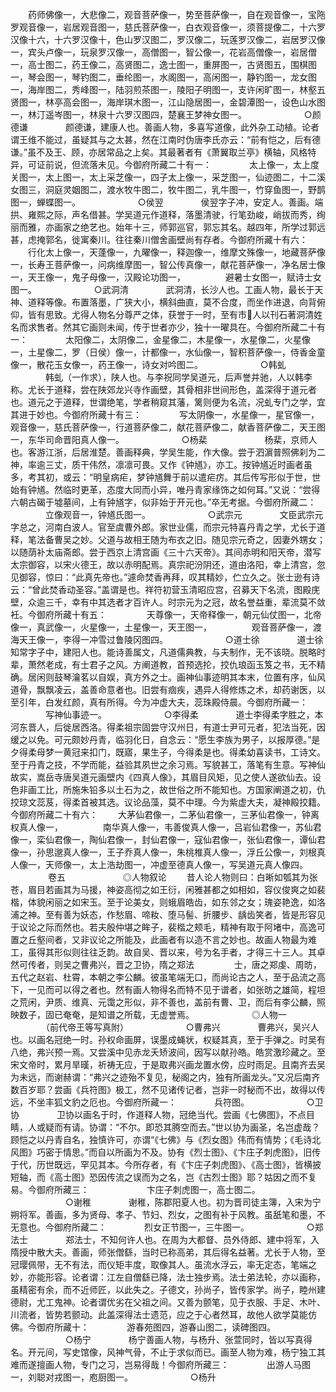<!-- { "loadSidebar": true } -->
　　药师佛像一，大悲像二，观音菩萨像一，势至菩萨像一，自在观音像一，宝陁罗观音像一，岩居观音图一，慈氏菩萨像一，白衣观音像一，须菩提像二，十六罗汉像十六，十六罗汉像十，色山罗汉图二，罗汉像二，玩莲罗汉像二，岩居罗汉像一，宾头卢像一，玩泉罗汉像一，高僧图一，智公像一，花岩高僧像一，岩居僧一，高士图二，药王像二，高贤图二，逸士图一，重屏图一，古贤图五，围棋图一，琴会图一，琴钓图二，垂纶图一，水阁图一，高闲图一，静钓图一，龙女图一，海岸图二，秀峰图一，陆羽煎茶图一，陵阳子明图一，支许闲旷图一，林壑五贤图一，林亭高会图一，海岸琪木图一，江山隐居图一，金碧潭图一，设色山水图一，林汀遥岑图一，林泉十六罗汉图四，楚襄王梦神女图一。
　　
　　　　○颜德谦
　　　　颜德谦，建康人也。善画人物，多喜写道像，此外杂工动植。论者谓王维不能过，虽疑其与之太甚，然在江南时伪唐李氏亦云：“前有恺之，后有德谦。”虽不及王、顾，亦居常品之上矣。其最著者有《萧翼取兰亭》横轴，风格特异，可证前说，但流落未见。今御府所藏二十有一：
　　　　太上像一，太上度关图一，太上图一，太上采芝像一，四子太上像一，采芝图一，仙迹图二，十二溪女图三，洞庭灵姻图二，渡水牧牛图二，牧牛图二，乳牛图一，竹穿鱼图一，野鹊图一，蝉蝶图一。
　　
　　　　○侯翌
　　　　侯翌字子冲，安定人。善画。端拱、雍熙之际，声名借甚。学吴道元作道释，落墨清驶，行笔劲峻，峭拔而秀，绚丽而雅，亦画家之绝艺也。始年十三，师郭巡官，郭忘其名。越四年，所学过郭远甚，虑掩郭名，徙寓秦川。往往秦川僧舍画壁尚有存者。今御府所藏十有六：
　　行化太上像一，天蓬像一，九曜像一，释迦像一，维摩文殊像一，地藏菩萨像一，长寿王菩萨像一，问病维摩图一，智公传真像一，献花菩萨像一，净名居士像一，天王像一，鬼子母像一，汉殿论功图一，
　　
　　避暑士女图一，赋诗士女图一。
　　
　　　　○武洞清
　　　　武洞清，长沙人也。工画人物，最长于天神、道释等像。布置落墨，广狭大小，横斜曲直，莫不合度，而坐作进退，向背俯仰，皆有思致。尤得人物名分尊严之体，获誉于一时，至有市人以刊石著洞清姓名而求售者。然其它画则未闻，传于世者亦少，独十一曜具在。今御府所藏二十有一：
　　　　太阳像二，太阴像二，金星像二，木星像一，水星像二，火星像一，土星像二，罗（日侯）像一，计都像一，水仙像一，智积菩萨像一，侍香金童像一，散花玉女像一，药王像一，诗女对吟图二。
　　
　　　　○韩虬
　　　　韩虬（一作求），陕人也。与李祝同学吴道元，后声誉并驰，人以韩李称。尤长于道释，尝在陕郊龙兴寺作画壁，其骨相非世间形色，盖深得于道元者也。道元之于道释，世谓绝笔，学者稍窥其藩，篱则便为名流，况虬专门之学，宜其进于妙也。今御府所藏十有三：
　　　　写太阴像一，水星像一，星官像一，观音像一，慈氏菩萨像一，行道菩萨像二，献花菩萨像二，献香菩萨像二，天王图一，东华司命晋阳真人像一。
　　
　　　　○杨棐
　　
　　　　杨棐，京师人也。客游江浙，后居淮楚。善画释典，学吴生能，作大像。尝于泗濵普照佛刹为二神，率逾三丈，质干伟然，凛凛可畏。又作《钟馗》，亦工。按钟馗近时画者虽多，考其初，或云：“明皇病疟，梦钟馗舞于前以遣疟疠。其后传写形似于世，世始有钟馗。然临时更革，态度大同而小异，唯丹青家缘饰之如何耳。”又说：“尝得六朝古碣于墟墓间，上有钟馗字，似非始于开元也。”卒无考据。今御府所藏二：
　　　　立像观音一，钟馗氏图一。
　　
　　　　○武宗元
　　　　文臣武宗元字总之，河南白波人。官至虞曹外郎。家世业儒，而宗元特喜丹青之学，尤长于道释，笔法备曹吴之妙。父道与故相王随为布衣之旧。随见宗元奇之，因妻外甥女；以随荫补太庙斋郎。尝于西京上清宫画《三十六天帝》。其间赤明和阳天帝，潜写太宗御容，以宋火德王，故以赤明配焉。真宗祀汾阴还，道由洛阳，幸上清宫，忽见御容，惊曰：“此真先帝也。”遽命焚香再拜，叹其精妙，伫立久之。张士逊有诗云：“曾此焚香动圣容。”盖谓是也。祥符初营玉清昭应宫，召募天下名流，图殿庑壁，众逾三千，幸有中其选者才百许人。时宗元为之冠，故名誉益重，辈流莫不敛衽。今御府所藏十有五：
　　
　　天尊像一，天帝释像一，朝元仙仗图一，北帝像一，真武像一，火星像一，土星像一，天王图一，
　　
　　观音菩萨像一，渡海天王像一，李得一冲雪过鲁陵冈图四。
　　
　　　　○道士徐
　　　　道士徐知常字子中，建阳人也。能诗善属文，凡道儒典教，与夫制作，无不该晓。脱略时辈，萧然老成，有士君子之风。方阐道教，首预选抡，挍仇琅函玉笈之书，无不精确。居闲则鼓琴瀹茗以自娱，真方外之士。画神仙事迹明其本末，位置有序，仙风道骨，飘飘凌云，盖善命意者也。旧尝有痼疾，遇异人得修炼之术，却药谢医，以至引年，白发红颜，真有所得。今为冲虚大夫，蕊珠殿侍晨。今御府所藏一：
　　　　写神仙事迹一。
　　
　　　　○李得柔
　　　　道士李得柔字胜之，本河东晋人，后徙居西洛。得柔祖宗固尝守汉州日，有道士尹可元者，犯法当死，因缓之以免。可元颇妙丹青，临羽化日，自念云：“愿生李族为男子，以报厚德。”是夕得柔母梦一黄冠来扣门，既寤，果生子，今得柔是也。得柔幼喜读书，工诗文。至于丹青之技，不学而能，益验其夙世之余习焉。写貌甚工，落笔有生意。写神仙故实，嵩岳寺唐吴道元画壁内《四真人像》，其眉目风矩，见之使人遂欲仙去。设色非画工比，所施朱铅多以土石为之，故世俗之所不能知也。方国家阐道之初，仇挍琼文蕊芨，得柔首被其选。议论品藻，莫不中理。今为紫虚大夫，凝神殿挍籍。今御府所藏二十有六：
　　大茅仙君像一，二茅仙君像一，三茅仙君像一，钟离权真人像一，
　　
　　南华真人像一，韦善俊真人像一，吕岩仙君像一，苏仙君像一，栾仙君像一，陶仙君像一，封仙君像一，寇仙君像一，张仙君像一，谭仙君像一，孙思邈真人像一，王子乔真人像一，朱桃椎真人像一，浮丘公像一，刘根真人像一，天师像一，太上浩劫图一，冲虚至德真人像一，写吴道元真人像四。
　　
　　卷五
　　
　　　　◎人物叙论
　　昔人论人物则曰：白晰如瓠其为张苍，眉目若画其为马援，神姿高彻之如王衍，闲雅甚都之如相如，容仪俊爽之如裴楷，体貌闲丽之如宋玉。至于论美女，则蛾眉皓齿，如东邻之女；瑰姿艳逸，如洛浦之神。至有善为妖态，作愁眉、啼籹、堕马髻、折腰步、龋齿笑者，皆是形容见于议论之际而然也。若夫殷仲堪之眸子，裴楷之颊毛，精神有取于阿堵中，高逸可置之丘壑间者，又非议论之所能及，此画者有以造不言之妙也。故画人物最为难工，虽得其形似则往往乏韵。故自吴、晋以来，号为名手者，才得三十三人。其卓然可传者，则吴之曹弗兴，晋之卫协，隋之郑法
　　
　　士，唐之郑虔、周昉，五代之赵岩、杜霄，本朝之李公麟。彼虽笔端无口，而尚论古之人，至于品流之高下，一见而可以得之者也。然有画人物得名而特不见于谱者，如张昉之雄简，程坦之荒闲，尹质、维真、元霭之形似，非不善也，盖前有曹、卫，而后有李公麟，照映数子，固已奄奄，是知谱之所载，无虚誉焉。
　　
　　　　◎人物一
　　　　（前代帝王等写真附）
　　
　　　　○曹弗兴
　　　　曹弗兴，吴兴人也。以画名冠绝一时。孙权命画屏，误墨成蝇状，权疑其真，至于手弹之。时吴有八绝，弗兴预一焉。又尝溪中见赤龙夭矫波间，因写以献孙皓。皓赏激珍藏之。至宋文帝时，累月旱暵，祈祷无应，于是取弗兴画龙置水傍，应时雨足。且南齐去吴为未远，而谢赫谓：“弗兴之迹殆不复见，秘阁之内，独有所画龙头。”又况后南齐数百岁耶？尝画《兵符图》极工，然不见诸传记者，岂非一时秘而不出，故得以传远，不坐丰狐文豹之厄也。今御府所藏一：
　　　　兵符图。
　　
　　　　○卫协
　　　　卫协以画名于时，作道释人物，冠绝当代。尝画《七佛图》，不点目睛，人或疑而有请。协谓：“不尔。即恐其腾空而去。”世以协为画圣，名岂虚哉？顾恺之以丹青自名，独慎许可，亦谓“《七佛》与《烈女图》伟而有情势；《毛诗北风图》巧密于情思。”而自以所画为不及。协有《烈士图》、《卞庄子刺虎图》，旧传于代，历世既远，罕见其本。今所存者，有《卞庄子刺虎图》、《高士图》，皆横披短轴，而《高士图》恐因传流之误而为之名，岂《古烈士图》耶？姑因之而不复易。今御府所藏三：
　　
　　　　卞庄子刺虎图一，高士图二。
　　
　　　　○谢稚
　　　　谢稚，陈郡阳夏人也。初为晋司徒主簿，入宋为宁朔将军。善画，多为贤母、孝子、节妇、烈女，之图有补于风教。虽舐笔和墨，不无意也。今御府所藏二：
　　　　烈女正节图一，三牛图一。
　　
　　　　○郑法士
　　　　郑法士，不知何许人也。在周为大都督、员外侍郎、建中将军，入隋授中散大夫。善画，师张僧繇，当时已称高弟，其后得名益著。尤长于人物，至冠璎佩带，无不有法，而仪矩丰度，取像其人。虽流水浮云，率无定态，笔端之妙，亦能形容。论者谓：江左自僧繇已降，法士独步焉。法士弟法轮，亦以画称，虽精密有余，而不近师匠，以此失之。子德文，孙尚子，皆传家学。尚子，睦州建德尉，尤工鬼神。论者谓优劣在父祖之间。又善为颤笔，见于衣服、手足、木叶、川流者，皆势若颤动。此盖深得法士遗范，应之于心者然耳，故他人欲学莫能仿佛。今御府所藏十：
　　　　游春苑图四，游春山图二，读碑图四。
　　
　　　　○杨宁
　　　　杨宁善画人物，与杨升、张萱同时，皆以写真得名。开元间，写史馆像，风神气骨，不止于求似而已。画至人物为难，杨宁独工其难而遂擅画人物，专门之习，岂易得哉！今御府所藏三：
　　　　出游人马图一，刘聪对戎图一，庖厨图一。
　　
　　　　○杨升
